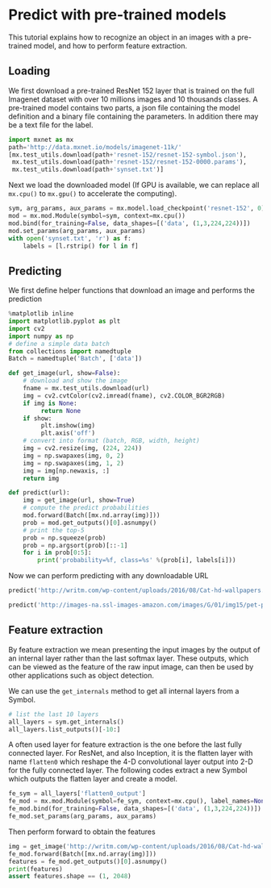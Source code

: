 # Predict with pre-trained models

This tutorial explains how to recognize an object in an images with a
pre-trained model, and how to perform feature extraction.

## Loading

We first download a pre-trained ResNet 152 layer that is trained on the full
Imagenet dataset with over 10 millions images and 10 thousands classes. A
pre-trained model contains two parts, a json file containing the model
definition and a binary file containing the parameters. In addition there may be
a text file for the label.

```python
import mxnet as mx
path='http://data.mxnet.io/models/imagenet-11k/'
[mx.test_utils.download(path+'resnet-152/resnet-152-symbol.json'),
 mx.test_utils.download(path+'resnet-152/resnet-152-0000.params'),
 mx.test_utils.download(path+'synset.txt')]
```

Next we load the downloaded model (If GPU is available, we can replace all
`mx.cpu()` to `mx.gpu()` to accelerate the computing).

```python
sym, arg_params, aux_params = mx.model.load_checkpoint('resnet-152', 0)
mod = mx.mod.Module(symbol=sym, context=mx.cpu())
mod.bind(for_training=False, data_shapes=[('data', (1,3,224,224))])
mod.set_params(arg_params, aux_params)
with open('synset.txt', 'r') as f:
    labels = [l.rstrip() for l in f]
```

## Predicting

We first define helper functions that download an image and performs the
prediction

```python
%matplotlib inline
import matplotlib.pyplot as plt
import cv2
import numpy as np
# define a simple data batch
from collections import namedtuple
Batch = namedtuple('Batch', ['data'])

def get_image(url, show=False):
    # download and show the image
    fname = mx.test_utils.download(url)
    img = cv2.cvtColor(cv2.imread(fname), cv2.COLOR_BGR2RGB)
    if img is None:
         return None
    if show:
         plt.imshow(img)
         plt.axis('off')
    # convert into format (batch, RGB, width, height)
    img = cv2.resize(img, (224, 224))
    img = np.swapaxes(img, 0, 2)
    img = np.swapaxes(img, 1, 2)
    img = img[np.newaxis, :]
    return img

def predict(url):
    img = get_image(url, show=True)
    # compute the predict probabilities
    mod.forward(Batch([mx.nd.array(img)]))
    prob = mod.get_outputs()[0].asnumpy()
    # print the top-5
    prob = np.squeeze(prob)
    prob = np.argsort(prob)[::-1]
    for i in prob[0:5]:
        print('probability=%f, class=%s' %(prob[i], labels[i]))
```

Now we can perform predicting with any downloadable URL

```python
predict('http://writm.com/wp-content/uploads/2016/08/Cat-hd-wallpapers.jpg')
```

```python
predict('http://images-na.ssl-images-amazon.com/images/G/01/img15/pet-products/small-tiles/23695_pets_vertical_store_dogs_small_tile_8._CB312176604_.jpg')
```

## Feature extraction

By feature extraction we mean presenting the input images by the output of an
internal layer rather than the last softmax layer. These outputs, which can be
viewed as the feature of the raw input image, can then be used by other
applications such as object detection.

We can use the ``get_internals`` method to get all internal layers from a
Symbol.

```python
# list the last 10 layers
all_layers = sym.get_internals()
all_layers.list_outputs()[-10:]
```

A often used layer for feature extraction is the one before the last fully
connected layer. For ResNet, and also Inception, it is the flatten layer with
name `flatten0` which reshape the 4-D convolutional layer output into 2-D for
the fully connected layer. The following codes extract a new Symbol which
outputs the flatten layer and create a model.

```python
fe_sym = all_layers['flatten0_output']
fe_mod = mx.mod.Module(symbol=fe_sym, context=mx.cpu(), label_names=None)
fe_mod.bind(for_training=False, data_shapes=[('data', (1,3,224,224))])
fe_mod.set_params(arg_params, aux_params)
```

Then perform forward to obtain the features

```python
img = get_image('http://writm.com/wp-content/uploads/2016/08/Cat-hd-wallpapers.jpg')
fe_mod.forward(Batch([mx.nd.array(img)]))
features = fe_mod.get_outputs()[0].asnumpy()
print(features)
assert features.shape == (1, 2048)
```
